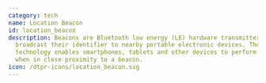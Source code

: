 ```yaml
---
category: tech
name: Location Beacon
id: location_beacon
description: Beacons are Bluetooth low energy (LE) hardware transmitters  that
  broadcast their identifier to nearby portable electronic devices. The
  technology enables smartphones, tablets and other devices to perform actions
  when in close proximity to a beacon. 
icon: /dtpr-icons/location_beacon.svg
---
```

